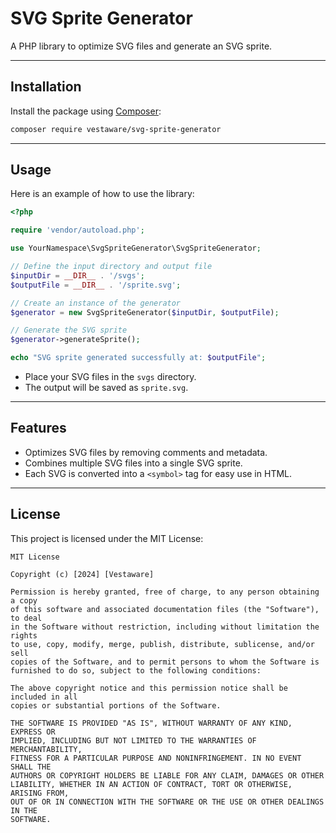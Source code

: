 # SVG Sprite Generator

A PHP library to optimize SVG files and generate an SVG sprite.

---

## Installation

Install the package using [Composer](https://getcomposer.org/):

```bash
composer require vestaware/svg-sprite-generator
```

---

## Usage

Here is an example of how to use the library:

```php
<?php

require 'vendor/autoload.php';

use YourNamespace\SvgSpriteGenerator\SvgSpriteGenerator;

// Define the input directory and output file
$inputDir = __DIR__ . '/svgs';
$outputFile = __DIR__ . '/sprite.svg';

// Create an instance of the generator
$generator = new SvgSpriteGenerator($inputDir, $outputFile);

// Generate the SVG sprite
$generator->generateSprite();

echo "SVG sprite generated successfully at: $outputFile";
```

- Place your SVG files in the `svgs` directory.
- The output will be saved as `sprite.svg`.

---

## Features

- Optimizes SVG files by removing comments and metadata.
- Combines multiple SVG files into a single SVG sprite.
- Each SVG is converted into a `<symbol>` tag for easy use in HTML.

---

## License

This project is licensed under the MIT License:

```
MIT License

Copyright (c) [2024] [Vestaware]

Permission is hereby granted, free of charge, to any person obtaining a copy
of this software and associated documentation files (the "Software"), to deal
in the Software without restriction, including without limitation the rights
to use, copy, modify, merge, publish, distribute, sublicense, and/or sell
copies of the Software, and to permit persons to whom the Software is
furnished to do so, subject to the following conditions:

The above copyright notice and this permission notice shall be included in all
copies or substantial portions of the Software.

THE SOFTWARE IS PROVIDED "AS IS", WITHOUT WARRANTY OF ANY KIND, EXPRESS OR
IMPLIED, INCLUDING BUT NOT LIMITED TO THE WARRANTIES OF MERCHANTABILITY,
FITNESS FOR A PARTICULAR PURPOSE AND NONINFRINGEMENT. IN NO EVENT SHALL THE
AUTHORS OR COPYRIGHT HOLDERS BE LIABLE FOR ANY CLAIM, DAMAGES OR OTHER
LIABILITY, WHETHER IN AN ACTION OF CONTRACT, TORT OR OTHERWISE, ARISING FROM,
OUT OF OR IN CONNECTION WITH THE SOFTWARE OR THE USE OR OTHER DEALINGS IN THE
SOFTWARE.
```
